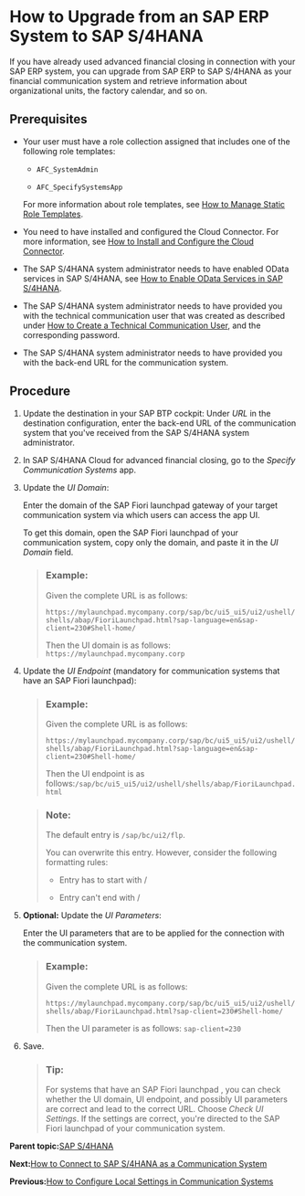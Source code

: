 <!-- loio1fdf114d6f3541c6bbbb04af32151130 -->

# How to Upgrade from an SAP ERP System to SAP S/4HANA

If you have already used advanced financial closing in connection with your SAP ERP system, you can upgrade from SAP ERP to SAP S/4HANA as your financial communication system and retrieve information about organizational units, the factory calendar, and so on.



<a name="loio1fdf114d6f3541c6bbbb04af32151130__prereq_efw_syq_4lb"/>

## Prerequisites

-   Your user must have a role collection assigned that includes one of the following role templates:

    -   `AFC_SystemAdmin`

    -   `AFC_SpecifySystemsApp`


    For more information about role templates, see [How to Manage Static Role Templates](../User-Management/how-to-manage-static-role-templates-0cca34d.md).

-   You need to have installed and configured the Cloud Connector. For more information, see [How to Install and Configure the Cloud Connector](how-to-install-and-configure-the-cloud-connector-4cf0fb0.md).

-   The SAP S/4HANA system administrator needs to have enabled OData services in SAP S/4HANA, see [How to Enable OData Services in SAP S/4HANA](how-to-enable-odata-services-in-sap-s-4hana-fb5fe06.md).

-   The SAP S/4HANA system administrator needs to have provided you with the technical communication user that was created as described under [How to Create a Technical Communication User](how-to-create-a-technical-communication-user-c4a9b51.md), and the corresponding password.

-   The SAP S/4HANA system administrator needs to have provided you with the back-end URL for the communication system.




## Procedure

1.  Update the destination in your SAP BTP cockpit: Under *URL* in the destination configuration, enter the back-end URL of the communication system that you've received from the SAP S/4HANA system administrator.

2.  In SAP S/4HANA Cloud for advanced financial closing, go to the *Specify Communication Systems* app.

3.  Update the *UI Domain*:

    Enter the domain of the SAP Fiori launchpad gateway of your target communication system via which users can access the app UI.

    To get this domain, open the SAP Fiori launchpad of your communication system, copy only the domain, and paste it in the *UI Domain* field.

    > ### Example:  
    > Given the complete URL is as follows:
    > 
    > `https://mylaunchpad.mycompany.corp/sap/bc/ui5_ui5/ui2/ushell/shells/abap/FioriLaunchpad.html?sap-language=en&sap-client=230#Shell-home/`
    > 
    > Then the UI domain is as follows: `https://mylaunchpad.mycompany.corp`

4.  Update the *UI Endpoint* \(mandatory for communication systems that have an SAP Fiori launchpad\):

    > ### Example:  
    > Given the complete URL is as follows:
    > 
    > `https://mylaunchpad.mycompany.corp/sap/bc/ui5_ui5/ui2/ushell/shells/abap/FioriLaunchpad.html?sap-language=en&sap-client=230#Shell-home/`
    > 
    > Then the UI endpoint is as follows:`/sap/bc/ui5_ui5/ui2/ushell/shells/abap/FioriLaunchpad.html`

    > ### Note:  
    > The default entry is `/sap/bc/ui2/flp`.
    > 
    > You can overwrite this entry. However, consider the following formatting rules:
    > 
    > -   Entry has to start with /
    > 
    > -   Entry can't end with /

5.  **Optional:** Update the *UI Parameters*:

    Enter the UI parameters that are to be applied for the connection with the communication system.

    > ### Example:  
    > Given the complete URL is as follows:
    > 
    > `https://mylaunchpad.mycompany.corp/sap/bc/ui5_ui5/ui2/ushell/shells/abap/FioriLaunchpad.html?sap-client=230#Shell-home/`
    > 
    > Then the UI parameter is as follows: `sap-client=230`

6.  Save.

    > ### Tip:  
    > For systems that have an SAP Fiori launchpad , you can check whether the UI domain, UI endpoint, and possibly UI parameters are correct and lead to the correct URL. Choose *Check UI Settings*. If the settings are correct, you're directed to the SAP Fiori launchpad of your communication system.


**Parent topic:**[SAP S/4HANA](sap-s-4hana-15a3a5b.md "Perform the following steps to connect SAP S/4HANA Cloud for advanced financial closing to your SAP S/4HANA system. Perform the last two steps only if they apply to your use case.")

**Next:**[How to Connect to SAP S/4HANA as a Communication System](how-to-connect-to-sap-s-4hana-as-a-communication-system-34ec755.md "Connect to SAP S/4HANA as your financial communication system to retrieve information about organizational units, the factory calendar, and so on.")

**Previous:**[How to Configure Local Settings in Communication Systems](how-to-configure-local-settings-in-communication-systems-a3b374a.md "Configure your local settings for better use with advanced financial closing.")


